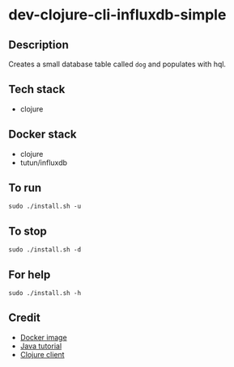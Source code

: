 # dev-clojure-cli-influxdb-simple

## Description
Creates a small database table
called `dog` and populates with
hql.

## Tech stack
- clojure

## Docker stack
- clojure
- tutun/influxdb

## To run
`sudo ./install.sh -u`

## To stop
`sudo ./install.sh -d`

## For help
`sudo ./install.sh -h`

## Credit
- [Docker image](https://hub.docker.com/_/influxdb/)
- [Java tutorial](https://www.baeldung.com/java-influxdb)
- [Clojure client](https://github.com/owainlewis/influx.git)
